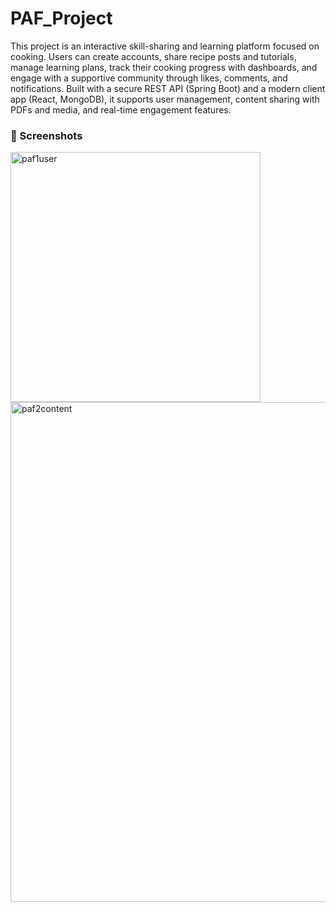 # PAF_Project

This project is an interactive skill-sharing and learning platform focused on cooking. Users can create accounts, share recipe posts and tutorials, manage learning plans, track their cooking progress with dashboards, and engage with a supportive community through likes, comments, and notifications. Built with a secure REST API (Spring Boot) and a modern client app (React, MongoDB), it supports user management, content sharing with PDFs and media, and real-time engagement features.


### 📸 Screenshots

<img src="https://github.com/user-attachments/assets/8ec149b3-e1f9-42a9-9040-d44094a55381" alt="paf1user" width="400">

<img src="https://github.com/user-attachments/assets/77780e82-0954-4a79-acc5-b35e73165465" alt="paf2content" width="800">


